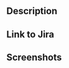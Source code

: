 ## Description
<!-- Please be brief in describing which issue is solved by your PR or which enhancement it brings -->

## Link to Jira
<!-- Please add the link to the related Jira issue -->

## Screenshots
<!-- Please add screenshots (light & dark mode) depicting the current state of the implementation -->
